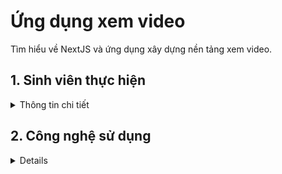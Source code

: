 # Ứng dụng xem video
Tìm hiểu về NextJS và ứng dụng xây dựng nền tảng xem video.

## 1. Sinh viên thực hiện

<details>
  <summary>Thông tin chi tiết</summary>

| STT | MSSV       | Họ và tên                                                  | Lớp     |
| --- | ---------- | ---------------------------------------------------------- | ------  |
| 1   | 2051120125 | [Nguyễn Ngọc Huy]                                          | CN20A   |

</details>

## 2. Công nghệ sử dụng

<details>
- React, Tailwind CSS, Next.JS, Prisma, MongoDB.
</details>